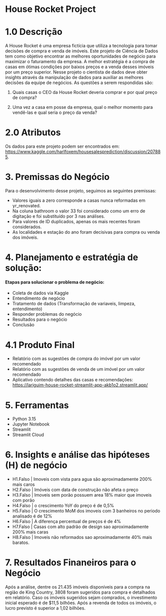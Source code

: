 # House Rocket Project

# 1.0 Descrição
A House Rocket é uma empresa fictícia que utiliza a tecnologia para tomar decisões de compra e venda de imóveis. Este projeto de Ciência de Dados tem como objetivo encontrar as melhores oportunidades de negócio para maximizar o faturamento da empresa. A melhor estratégia é a compra de casas em ótimas condições por baixos preços e a venda desses imóveis por um preço superior. Nesse projeto o cientista de dados deve obter insights através da manipulação de dados para auxiliar as melhores decisões da equipe de negócios. As questões a serem respondidas são:

1. Quais casas o CEO da House Rocket deveria comprar e por qual preço de compra?

2. Uma vez a casa em posse da empresa, qual o melhor momento para vendê-las e qual seria o preço da venda?


# 2.0 Atributos
Os dados para este projeto podem ser encontrados em: https://www.kaggle.com/harlfoxem/housesalesprediction/discussion/207885. 

# 3. Premissas do Negócio
Para o desenvolvimento desse projeto, seguimos as seguintes premissas:
  - Valores iguais a zero corresponde a casas nunca reformadas em yr_renovated.
  - Na coluna bathroom o valor 33 foi considerado como um erro de digitação e foi substituído por 3 nas análises.
  - Para valores de ID duplicados, apenas os mais recentes foram considerados.
  - As localidades e estação do ano foram decisivas para compra ou venda dos imóveis.
  
  
# 4. Planejamento e estratégia de solução:
#### Etapas para solucionar o problema de negócio:
- Coleta de dados via Kaggle
- Entendimento de negócio
- Tratamento de dados (Transformação de variaveis, limpeza, entendimento)
- Responder problemas do negócio
- Resultados para o negócio
- Conclusão

# 4.1 Produto Final
  - Relatório com as sugestões de compra do imóvel por um valor recomendado
  - Relatório com as sugestões de venda de um imóvel por um valor recomendado
  - Aplicativo contendo detalhes das casas e recomendações: https://lariguim-house-rocket-streamlit-app-akb1o2.streamlit.app/

# 5. Ferramentas
- Python 3.15
- Jupyter Notebook
- Streamlit
- Streamlit Cloud

# 6. Insights e análise das hipóteses (H) de negócio
- H1.Falso | Imoveis com vista para agua são aproximadamente 200% mais caros
- H2.Falso | Imóveis com data de construção não afeta o preço
- H3.Falso | Imoveis sem porão possuem area 18% maior que imoveis com porão
- H4.Falso | o crescimento YoY do preço é de 0,5%
- H5.Falso | O crescimento MoM dos imoveis com 3 banheiros no periodo analisado é de 12%
- H6.Falso | A diferença percentual de preços é de 4%
- H7.Falso | Casas com alto padrão de design sao aproximadamente 200% mais caras
- H8.Falso | Imoveis não reformados sao aproximadamente 40% mais baratos.

# 7. Resultados Finaneiros para o Negócio
Após a análise, dentre os 21.435 imóveis disponíveis para a compra na região de King Country, 3808 foram sugeridos para compra e detalhados em relatório.
Caso os imóveis sugeridos sejam comprados, o investimento inicial esperado é de $11,5 bilhões. 
Após a revenda de todos os imóveis, o lucro previsto é superior a 1,02 bilhões.


     
    
